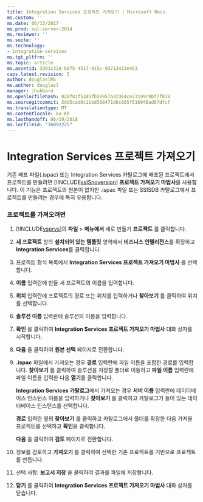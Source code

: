 ```yaml
---
title: Integration Services 프로젝트 가져오기 | Microsoft Docs
ms.custom: ''
ms.date: 06/13/2017
ms.prod: sql-server-2014
ms.reviewer: ''
ms.suite: ''
ms.technology:
- integration-services
ms.tgt_pltfrm: ''
ms.topic: article
ms.assetid: 3301c328-b0f5-4517-915c-93713413e453
caps.latest.revision: 5
author: douglaslMS
ms.author: douglasl
manager: jhubbard
ms.openlocfilehash: 020f81f5345fb59957a32364ce23199c9bf7f878
ms.sourcegitcommit: 5dd5cad0c1bbd308471d6c885f516948ad67dfcf
ms.translationtype: MT
ms.contentlocale: ko-KR
ms.lasthandoff: 06/19/2018
ms.locfileid: "36092225"
---
```

# <a name="import-an-integration-services-project"></a>Integration Services 프로젝트 가져오기
  기존 배포 파일(.ispac) 또는 Integration Services 카탈로그에 배포된 프로젝트에서 프로젝트를 만들려면 [!INCLUDE[ssISnoversion](../includes/ssisnoversion-md.md)] **프로젝트 가져오기 마법사**를 사용합니다. 이 기능은 프로젝트의 원본이 없지만 .ispac 파일 또는 SSISDB 카탈로그에서 프로젝트를 만들려는 경우에 특히 유용합니다.  
  
### <a name="to-import-a-project"></a>프로젝트를 가져오려면  
  
1.  [!INCLUDE[vsprvs](../includes/vsprvs-md.md)]의 **파일** > **메뉴에서** 새로 만들기 **프로젝트** 를 클릭합니다.  
  
2.  **새 프로젝트** 창의 **설치되어 있는 템플릿** 영역에서 **비즈니스 인텔리전스**를 확장하고 **Integration Services**를 클릭합니다.  
  
3.  프로젝트 형식 목록에서 **Integration Services 프로젝트 가져오기 마법사** 를 선택합니다.  
  
4.  **이름** 입력란에 만들 새 프로젝트의 이름을 입력합니다.  
  
5.  **위치** 입력란에 프로젝트의 경로 또는 위치를 입력하거나 **찾아보기** 를 클릭하여 위치를 선택합니다.  
  
6.  **솔루션 이름** 입력란에 솔루션의 이름을 입력합니다.  
  
7.  **확인** 을 클릭하여 **Integration Services 프로젝트 가져오기 마법사** 대화 상자를 시작합니다.  
  
8.  **다음** 을 클릭하여 **원본 선택** 페이지로 전환합니다.  
  
9. **.ispac** 파일에서 가져오는 경우 **경로** 입력란에 파일 이름을 포함한 경로를 입력합니다. **찾아보기** 를 클릭하여 솔루션을 저장할 폴더로 이동하고 **파일 이름** 입력란에 파일 이름을 입력한 다음 **열기**를 클릭합니다.  
  
     **Integration Services 카탈로그**에서 가져오는 경우 **서버 이름** 입력란에 데이터베이스 인스턴스 이름을 입력하거나 **찾아보기** 를 클릭하고 카탈로그가 들어 있는 데이터베이스 인스턴스를 선택합니다.  
  
     **경로** 입력란 옆의 **찾아보기** 를 클릭하고 카탈로그에서 폴더를 확장한 다음 가져올 프로젝트를 선택하고 **확인**을 클릭합니다.  
  
     **다음** 을 클릭하여 **검토** 페이지로 전환합니다.  
  
10. 정보를 검토하고 **가져오기** 를 클릭하여 선택한 기존 프로젝트를 기반으로 프로젝트를 만듭니다.  
  
11. 선택 사항: **보고서 저장** 을 클릭하여 결과를 파일에 저장합니다.  
  
12. **닫기** 를 클릭하여 **Integration Services 프로젝트 가져오기 마법사** 대화 상자를 닫습니다.  
  
  